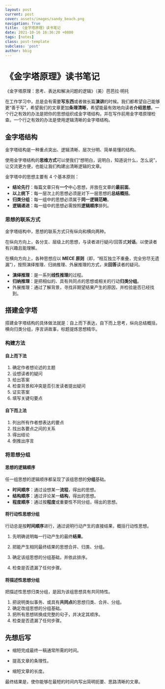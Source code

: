 ```yaml
---
layout: post
current: post
cover: assets/images/sandy_beach.png
navigation: True
title: 《金字塔原理》读书笔记
date: 2021-10-16 16:36:20 +0800
tags: [notes]
class: post-template
subclass: 'post'
author: bbig
---
```


#  《金字塔原理》读书笔记

《金字塔原理：思考、表达和解决问题的逻辑》（美）芭芭拉·明托



在工作学习中，总是会有需要**写东西**或者做长篇**演讲**的时候。我们都希望自己能够更“善于写”，希望我们的文章更加**条理清晰**，希望能最有效地向读者**介绍思想**。一个行之有效的办法是把你的思想组织成金字塔结构，并在写作前用金字塔原理检查。一个行之有效的办法是使用逻辑清晰的金字塔结构。



## 金字塔结构

金字塔结构是一种重点突出、逻辑清晰、层次分明、简单易懂的结构。

使用金字塔结构的**思维方式**可以使我们“想明白，说明白，知道说什么，怎么说”，让交流更方便，也能让我们构建出清晰逻辑的文章。

金字塔中的思想主要有 4 个基本原则：

- **结论先行**：每篇文章只有**一个**中心思想，并放在文章的**最前面**。
- **以上统下**：每一层次上的思想必须是对下一层思想的**总结概括**。
- **归类分组**：每一组中的思想必须属于**同一逻辑范畴**。
- **逻辑递进**：每一组中的思想必需按照**逻辑顺序**排列。



### 思想的联系方式

金字塔结构中，思想的联系方式只有纵向和横向两种。

在纵向方向上，各分支、层级上的思想，与读者进行疑问/回答式**对话**。以使读者有兴趣且能理解。

在横向方向上，各种思想应以 **MECE 原则**（即，“相互独立不重叠，完全穷尽无遗漏”），按照演绎推理、归纳推理、外展推理的方式，来**回答**读者的疑问。

- **演绎推理**：是一系列**线性推理**的过程。
- **归纳推理**：是把相似的、具有共同点的思想或相关的行动**归类分组**。
- 外展推理：通过了解背景，寻找非期望结果产生的原因，并检验是否已经找到。



## 搭建金字塔

搭建金字塔结构的具体做法就是：自上而下表达，自下而上思考，纵向总结概括，横向归类分组，序言讲故事，标题提炼思想精华。



### 构建方法

#### 自上而下法

1. 确定作者想论述的主题
2. 设想读者的疑问
3. 给出答案
4. 检查背景和冲突是否引发读者提出疑问
5. 证实答案
6. 填写关键句要点

#### 自下而上法

1. 列出所有作者想表达的要点
2. 找出各要点之间的关系
3. 得出结论
4. 倒推出序言



### 将思想分组

#### 思想的逻辑顺序

任一组思想的逻辑顺序都呈现了该组思想的**分组**基础。

- **时间顺序**：通过设想某一**流程**，得出的思想。
- **结构顺序**：通过评论某一**结构**，得出的思想。
- **程度顺序**：通过按**程度**或重要性不同分组，得出的思想。

#### 将行动性思想分组

行动总是按**时间顺序**进行，通过说明行动产生的直接结果，概括行动性思想。

1. 先明确说明每一行动产生的最终**结果**。

2. 把能产生相同最终结果的思想合并、归类、分组。
3. 确定该组思想的分组基础，并依此排序。
4. 检查是否遗漏了任何步骤。

#### 将描述性思想分组

把描述性思想归类分组，是因为该组思想具有共同特性。

1. 把说明类似事务、或具有**共同点**的思想归类、合并、分组。
2. 确定改组思想的分组基础。
3. 把所有思想转换成完整的句子，并决定其顺序。
4. 检查是否遗漏了任何步骤。



## 先想后写

- 缩短完成最终一稿通常所需的时间。

- 提高文章的条理性。

- 缩短文章的长度。

最终结果是，使你能够在最短的时间内写出简明扼要、思路清晰的文章。
